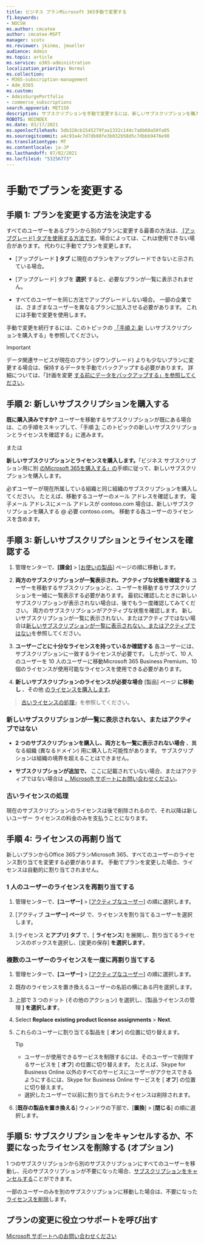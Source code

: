 ```yaml
---
title: ビジネス プランMicrosoft 365手動で変更する
f1.keywords:
- NOCSH
ms.author: cmcatee
author: cmcatee-MSFT
manager: scotv
ms.reviewer: jkinma, jmueller
audience: Admin
ms.topic: article
ms.service: o365-administration
localization_priority: Normal
ms.collection:
- M365-subscription-management
- Adm_O365
ms.custom:
- AdminSurgePortfolio
- commerce_subscriptions
search.appverid: MET150
description: サブスクリプションを手動で変更するには、新しいサブスクリプションを購入し、両方のサブスクリプションがリストされアクティブに設定されます。
ROBOTS: NOINDEX
ms.date: 03/17/2021
ms.openlocfilehash: 5db328cb1545279faa1332c144c7a8b60a50fa05
ms.sourcegitcommit: a4c93a4c7d7db08fe3b032b58d5c7dbbb9476e90
ms.translationtype: MT
ms.contentlocale: ja-JP
ms.lasthandoff: 07/02/2021
ms.locfileid: "53256773"
---
```

# <a name="change-plans-manually"></a>手動でプランを変更する

## <a name="step-1-decide-how-to-change-plans"></a>手順 1: プランを変更する方法を決定する

すべてのユーザーをあるプランから別のプランに変更する最善の方法は、[ [アップグレード] タブを使用する方法です](upgrade-to-different-plan.md)。場合によっては、これは使用できない場合があります。 代わりに手動でプランを変更します。

- [アップグレード **] タブ** に現在のプランをアップグレードできないと示されている場合。

- [アップグレード] タブを **選択** すると、必要なプランが一覧に表示されません。

- すべてのユーザーを同じ方法でアップグレードしない場合。 一部の企業では、さまざまなユーザーを異なるプランに加入させる必要があります。 これには手動で変更を使用します。

手動で変更を続行するには、このトピックの [「手順 2: 新](#step-2-buy-a-new-subscription) しいサブスクリプションを購入する」を参照してください。

> [!IMPORTANT]
> データ関連サービスが現在のプラン (ダウングレード) よりも少ないプランに変更する場合は、保持するデータを手動でバックアップする必要があります。 詳細については、「計画を変更 [する前にデータをバックアップする」を参照してください](back-up-data-before-switching-plans.md)。

## <a name="step-2-buy-a-new-subscription"></a>手順 2: 新しいサブスクリプションを購入する

**既に購入済みですか?** ユーザーを移動するサブスクリプションが既にある場合は、この手順をスキップして、「手順 [3:](#step-3-check-your-new-subscription-and-licenses) このトピックの新しいサブスクリプションとライセンスを確認する」に進みます。

または

**新しいサブスクリプションとライセンスを購入します。**「ビジネス サブスクリプション用に別 [のMicrosoft 365を購入する」の](../try-or-buy-microsoft-365.md)手順に従って、新しいサブスクリプションを購入します。

必ずユーザーが現在所属している組織と同じ組織のサブスクリプションを購入してください。 たとえば、移動するユーザーのメール アドレスを確認します。 電子メール アドレスにメール アドレスが contoso.com 場合は、新しいサブスクリプションを購入する \@ 必要 contoso.com。
移動する各ユーザーのライセンスを含めます。

## <a name="step-3-check-your-new-subscription-and-licenses"></a>手順 3: 新しいサブスクリプションとライセンスを確認する

1. 管理センターで、**[課金]** \> <a href="https://go.microsoft.com/fwlink/p/?linkid=842054" target="_blank">[お使いの製品]</a> ページの順に移動します。

2. **両方のサブスクリプションが一覧表示され、アクティブな状態を確認する** ユーザーを移動するサブスクリプションと、ユーザーを移動するサブスクリプションを一緒に一覧表示する必要があります。 最初に確認したときに新しいサブスクリプションが表示されない場合は、後でもう一度確認してみてください。 両方のサブスクリプションがアクティブな状態を確認します。 新しいサブスクリプションが一覧に表示されない、またはアクティブではない場合は[新しいサブスクリプションが一覧に表示されない、またはアクティブではない](#the-new-subscription-isnt-listed-or-isnt-active)を参照してください。

3. **ユーザーごとに十分なライセンスを持っているか確認する** 各ユーザーには、サブスクリプションに一致するライセンスが必要です。 したがって、10 人のユーザーを 10 人のユーザーに移動Microsoft 365 Business Premium、10 個のライセンスが使用可能なライセンスを使用できる必要があります。

4. **新しいサブスクリプションのライセンスが必要な場合**
   [製品] ページ **に移動し** 、その他 [のライセンスを購入します](../licenses/buy-licenses.md)。

> [古いライセンスの処理](#what-about-the-old-licenses)」を参照してください。

### <a name="the-new-subscription-isnt-listed-or-isnt-active"></a>新しいサブスクリプションが一覧に表示されない、またはアクティブではない

- **2 つのサブスクリプションを購入し、両方とも一覧に表示されない場合** 、異なる組織 (異なるドメイン) 用に購入した可能性があります。 サブスクリプションは組織の境界を超えることはできません。

- **サブスクリプションが追加で、** ここに記載されていない場合、またはアクティブではない場合は [、Microsoft サポートにお問い合わせください](../../business-video/get-help-support.md)。

### <a name="what-about-the-old-licenses"></a>古いライセンスの処理

現在のサブスクリプションのライセンスは後で削除されるので、それ以降は新しいユーザー ライセンスの料金のみを支払うことになります。

## <a name="step-4-reassign-licenses"></a>手順 4: ライセンスの再割り当て

新しいプランからOffice 365プランMicrosoft 365、すべてのユーザーのライセンス割り当てを変更する必要があります。 手動でプランを変更した場合、ライセンスは自動的に割り当てされません。

### <a name="reassign-a-license-for-one-user"></a>1 人のユーザーのライセンスを再割り当てする

1. 管理センターで、**[ユーザー]** \> <a href="https://go.microsoft.com/fwlink/p/?linkid=834822" target="_blank">[アクティブなユーザー]</a> の順に選択します。

2. [アクティブ **ユーザー] ページ** で、ライセンスを割り当てるユーザーを選択します。

3. [ライセンス **とアプリ] タブ** で、[ **ライセンス**] を展開し、割り当てるライセンスのボックスを選択し、[変更の保存] **を選択します**。

### <a name="reassign-licenses-for-multiple-users-at-once"></a>複数のユーザーのライセンスを一度に再割り当てする

1. 管理センターで、**[ユーザー]** \> <a href="https://go.microsoft.com/fwlink/p/?linkid=834822" target="_blank">[アクティブなユーザー]</a> の順に選択します。

2. 既存のライセンスを置き換えるユーザーの名前の横にある円を選択します。

3. 上部で 3 つのドット (その他のアクション) を選択し、[製品ライセンスの管理 **] を選択します**。

4. Select **Replace existing product license assignments** \> **Next**.

5. これらのユーザーに割り当てる製品を [ **オン**] の位置に切り替えます。

    > [!TIP]
    > - ユーザーが使用できるサービスを制限するには、そのユーザーで削除するサービスを [ **オフ**] の位置に切り替えます。 たとえば、Skype for Business Online 以外のすべてのサービスにユーザーがアクセスできるようにするには、Skype for Business Online サービスを [ **オフ**] の位置に切り替えます。
    > - 選択したユーザーで以前に割り当てられたライセンスは削除されます。

6. [**既存の製品を置き換える**] ウィンドウの下部で、[**置換**] \> [**閉じる**] の順に選択します。

## <a name="step-5-cancel-subscriptions-or-remove-licenses-that-you-no-longer-need-optional"></a>手順 5: サブスクリプションをキャンセルするか、不要になったライセンスを削除する (オプション)

1 つのサブスクリプションから別のサブスクリプションにすべてのユーザーを移動し、元のサブスクリプションが不要になった場合、[サブスクリプションをキャンセルする](cancel-your-subscription.md)ことができます。

一部のユーザーのみを別のサブスクリプションに移動した場合は、不要になった[ライセンスを削除](../licenses/buy-licenses.md)します。

## <a name="call-support-to-help-you-change-plans"></a>プランの変更に役立つサポートを呼び出す
[Microsoft サポートへのお問い合わせください](../../business-video/get-help-support.md)
